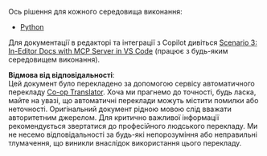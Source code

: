 <!--
CO_OP_TRANSLATOR_METADATA:
{
  "original_hash": "c8c1a74c74f6c2d42d511daf12d0b6c5",
  "translation_date": "2025-07-14T06:35:33+00:00",
  "source_file": "09-CaseStudy/docs-mcp/solution/README.md",
  "language_code": "uk"
}
-->
Ось рішення для кожного середовища виконання:
- [Python](./python/README.md)

Для документації в редакторі та інтеграції з Copilot дивіться [Scenario 3: In-Editor Docs with MCP Server in VS Code](./scenario3/README.md) (працює з будь-яким середовищем виконання).

**Відмова від відповідальності**:  
Цей документ було перекладено за допомогою сервісу автоматичного перекладу [Co-op Translator](https://github.com/Azure/co-op-translator). Хоча ми прагнемо до точності, будь ласка, майте на увазі, що автоматичні переклади можуть містити помилки або неточності. Оригінальний документ рідною мовою слід вважати авторитетним джерелом. Для критично важливої інформації рекомендується звертатися до професійного людського перекладу. Ми не несемо відповідальності за будь-які непорозуміння або неправильні тлумачення, що виникли внаслідок використання цього перекладу.